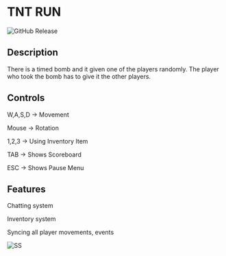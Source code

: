 # TNT RUN
![GitHub Release](https://img.shields.io/badge/Released-23.02.23-blue)


## Description
There is a timed bomb and it given one of the players randomly. The player who took the bomb has to give it the other players.


## Controls

W,A,S,D -> Movement

Mouse -> Rotation

1,2,3 -> Using Inventory Item

TAB -> Shows Scoreboard

ESC -> Shows Pause Menu


## Features

Chatting system

Inventory system

Syncing all player movements, events


![SS](https://cdn.discordapp.com/attachments/834030935841964042/1078072650951299092/dc.png)




